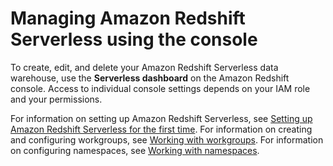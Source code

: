 # Managing Amazon Redshift Serverless using the console<a name="serverless-console-workflows"></a>

To create, edit, and delete your Amazon Redshift Serverless data warehouse, use the **Serverless dashboard** on the Amazon Redshift console\. Access to individual console settings depends on your IAM role and your permissions\. 

For information on setting up Amazon Redshift Serverless, see [Setting up Amazon Redshift Serverless for the first time](https://docs.aws.amazon.com/redshift/latest/mgmt/serverless-console-first-time-setup.html)\. For information on creating and configuring workgroups, see [Working with workgroups](serverless-console-configure-workgroup-working.md)\. For information on configuring namespaces, see [Working with namespaces](serverless-console-configure-namespace-working.md)\.